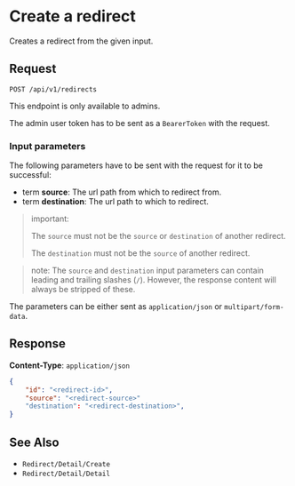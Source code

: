 # Create a redirect

Creates a redirect from the given input.

## Request 

    POST /api/v1/redirects

This endpoint is only available to admins.

The admin user token has to be sent as a `BearerToken` with the request.

### Input parameters

The following parameters have to be sent with the request for it to be successful:

- term **source**: The url path from which to redirect from.
- term **destination**: The url path to which to redirect.

> important: 
>
> The `source` must not be the `source` or `destination` of another redirect. 
>
> The `destination` must not be the `source` of another redirect.

> note: The `source` and `destination` input parameters can contain leading and trailing slashes (`/`). However, the response content will always be stripped of these.

The parameters can be either sent as `application/json` or `multipart/form-data`.

## Response

**Content-Type**: `application/json`

```json
{
    "id": "<redirect-id>",
    "source": "<redirect-source>"
    "destination": "<redirect-destination>",
}
```

## See Also

* ``Redirect/Detail/Create``
* ``Redirect/Detail/Detail``
